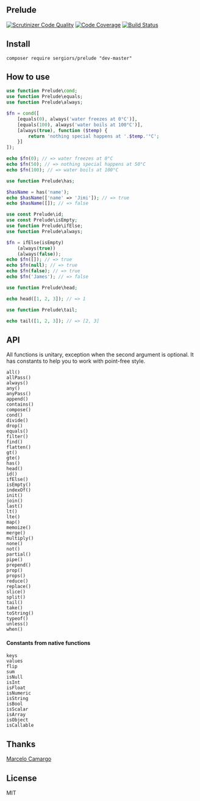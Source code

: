 Prelude
-------
[![Scrutinizer Code Quality](https://scrutinizer-ci.com/g/sergiors/prelude/badges/quality-score.png?b=master)](https://scrutinizer-ci.com/g/sergiors/prelude/?branch=master)
[![Code Coverage](https://scrutinizer-ci.com/g/sergiors/prelude/badges/coverage.png?b=master)](https://scrutinizer-ci.com/g/sergiors/prelude/?branch=master)
[![Build Status](https://scrutinizer-ci.com/g/sergiors/prelude/badges/build.png?b=master)](https://scrutinizer-ci.com/g/sergiors/prelude/build-status/master)


Install
-------

`composer require sergiors/prelude "dev-master"`

How to use
----------
```php
use function Prelude\cond;
use function Prelude\equals;
use function Prelude\always;

$fn = cond([
    [equals(0), always('water freezes at 0°C')],
    [equals(100), always('water boils at 100°C')],
    [always(true), function ($temp) {
        return 'nothing special happens at '.$temp.'°C';
    }]
]);

echo $fn(0); // => water freezes at 0°C
echo $fn(50); // => nothing special happens at 50°C
echo $fn(100); // => water boils at 100°C
```

```php
use function Prelude\has;

$hasName = has('name');
echo $hasName(['name' => 'Jimi']); // => true
echo $hasName([]); // => false
```

```php
use const Prelude\id;
use const Prelude\isEmpty;
use function Prelude\ifElse;
use function Prelude\always;

$fn = ifElse(isEmpty)
    (always(true))
    (always(false));
echo $fn([]); // => true
echo $fn(null); // => true
echo $fn(false); // => true
echo $fn('James'); // => false
```

```php
use function Prelude\head;

echo head([1, 2, 3]); // => 1
```

```php
use function Prelude\tail;

echo tail([1, 2, 3]); // => [2, 3]
```

API
---
All functions is unitary, exception when the second argument is optional. It has constants to help you to work with point-free style.

```
all()
allPass()
always()
any()
anyPass()
append()
contains()
compose()
cond()
divide()
drop()
equals()
filter()
find()
flatten()
gt()
gte()
has()
head()
id()
ifElse()
isEmpty()
indexOf()
init()
join()
last()
lt()
lte()
map()
memoize()
merge()
multiply()
none()
not()
partial()
pipe()
prepend()
prop()
props()
reduce()
replace()
slice()
split()
tail()
take()
toString()
typeof()
unless()
when()
```

#### Constants from native functions

```
keys 
values
flip 
sum
isNull
isInt
isFloat
isNumeric
isString
isBool
isScalar
isArray
isObject
isCallable
```

Thanks
------
[Marcelo Camargo](https://github.com/haskellcamargo)

License
-------
MIT
